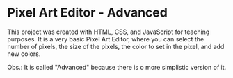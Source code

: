 # Pixel Art Editor - Advanced

This project was created with HTML, CSS, and JavaScript for teaching purposes. It is a very basic Pixel Art Editor, where you can select the number of pixels, the size of the pixels, the color to set in the pixel, and add new colors.

Obs.: It is called "Advanced" because there is o more simplistic version of it. 
